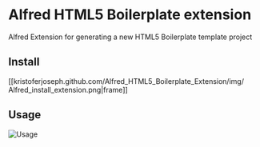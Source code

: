 # Alfred HTML5 Boilerplate extension
Alfred Extension for generating a new HTML5 Boilerplate template project
## Install
[[kristoferjoseph.github.com/Alfred_HTML5_Boilerplate_Extension/img/ Alfred_install_extension.png|frame]]
## Usage
![Usage](kristoferjoseph.github.com/Alfred_HTML5_Boilerplate_Extension/img/html5_boilerplate_usage.png)